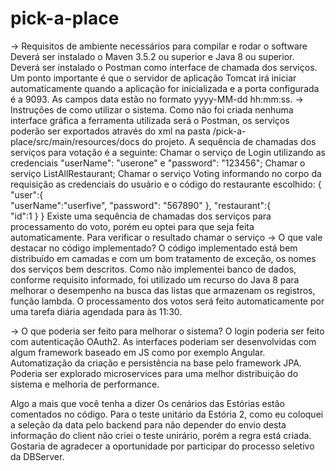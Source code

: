 # pick-a-place
-> Requisitos de ambiente necessários para compilar e rodar o software
	Deverá ser instalado o Maven 3.5.2 ou superior e Java 8 ou superior.
	Deverá ser instalado o Postman como interface de chamada dos serviços.
	Um ponto importante é que o servidor de aplicação Tomcat irá iniciar automaticamente quando a aplicação for inicializada e a porta configurada é a 9093.
	As campos data estão no formato yyyy-MM-dd hh:mm:ss.
-> Instruções de como utilizar o sistema. 
	Como não foi criada nenhuma interface gráfica a ferramenta utilizada será o Postman, os serviços poderão ser exportados através do xml na pasta /pick-a-place/src/main/resources/docs do projeto.
	A sequência de chamadas dos serviços para votação é a seguinte:
		Chamar o serviço de Login utilizando as credenciais "userName": "userone" e "password": "123456";
		Chamar o serviço ListAllRestaurant;
		Chamar o serviço Voting informando no corpo da requisição as credenciais do usuário e o código do restaurante escolhido:
			{  
			   "user":{  
				  "userName":"userfive",
				  "password": "567890"
			   },
			   "restaurant":{  
				  "id":1
			   }
			}
	Existe uma sequência de chamadas dos serviços para processamento do voto, porém eu optei para que seja feita automaticamente.
	Para verificar o resultado chamar o serviço 
-> O que vale destacar no código implementado?
	O código implementado está bem distribuído em camadas e com um bom tratamento de exceção, os nomes dos serviços bem descritos.
	Como não implementei banco de dados, conforme requisito informado, foi utilizado um recurso do Java 8 para melhorar o desempenho na busca das listas que armazenam os registros, função lambda.
	O processamento dos votos será feito automaticamente por uma tarefa diária agendada para às 11:30.
	
-> O que poderia ser feito para melhorar o sistema?
	O login poderia ser feito com autenticação OAuth2.
	As interfaces poderiam ser desenvolvidas com algum framework baseado em JS como por exemplo Angular.
	Automatização da criação e persistência na base pelo framework JPA.
	Poderia ser explorado microservices para uma melhor distribuição do sistema e melhoria de performance.

Algo a mais que você tenha a dizer
	Os cenários das Estórias estão comentados no código.
	Para o teste unitário da Estória 2, como eu coloquei a seleção da data pelo backend para não depender do envio desta informação do client não criei o teste unirário, porém a regra está criada.
	Gostaria de agradecer a oportunidade por participar do processo seletivo da DBServer.
